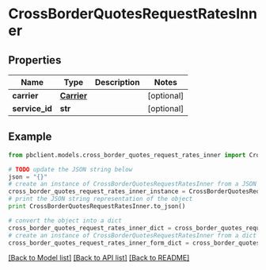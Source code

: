 # CrossBorderQuotesRequestRatesInner


## Properties
Name | Type | Description | Notes
------------ | ------------- | ------------- | -------------
**carrier** | [**Carrier**](Carrier.md) |  | [optional] 
**service_id** | **str** |  | [optional] 

## Example

```python
from pbclient.models.cross_border_quotes_request_rates_inner import CrossBorderQuotesRequestRatesInner

# TODO update the JSON string below
json = "{}"
# create an instance of CrossBorderQuotesRequestRatesInner from a JSON string
cross_border_quotes_request_rates_inner_instance = CrossBorderQuotesRequestRatesInner.from_json(json)
# print the JSON string representation of the object
print CrossBorderQuotesRequestRatesInner.to_json()

# convert the object into a dict
cross_border_quotes_request_rates_inner_dict = cross_border_quotes_request_rates_inner_instance.to_dict()
# create an instance of CrossBorderQuotesRequestRatesInner from a dict
cross_border_quotes_request_rates_inner_form_dict = cross_border_quotes_request_rates_inner.from_dict(cross_border_quotes_request_rates_inner_dict)
```
[[Back to Model list]](../README.md#documentation-for-models) [[Back to API list]](../README.md#documentation-for-api-endpoints) [[Back to README]](../README.md)


